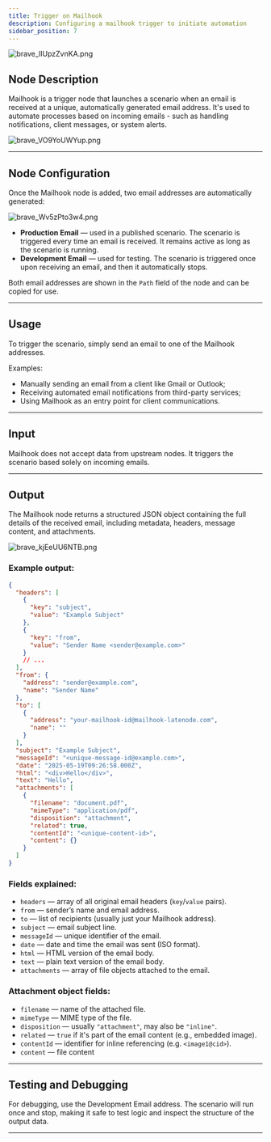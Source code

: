 ```yaml
---
title: Trigger on Mailhook
description: Configuring a mailhook trigger to initiate automation
sidebar_position: 7
---
```


![brave_lIUpzZvnKA.png](./brave_liupzzvnka.png)

## Node Description

Mailhook is a trigger node that launches a scenario when an email is received at a unique, automatically generated email address. It's used to automate processes based on incoming emails - such as handling notifications, client messages, or system alerts.

![brave_VO9YoUWYup.png](./brave_vo9youwyup.png)

---

## Node Configuration

Once the Mailhook node is added, two email addresses are automatically generated:

![brave_Wv5zPto3w4.png](./brave_wv5zpto3w4.png)

- **Production Email** — used in a published scenario. The scenario is triggered every time an email is received. It remains active as long as the scenario is running.  
- **Development Email** — used for testing. The scenario is triggered once upon receiving an email, and then it automatically stops.  

Both email addresses are shown in the `Path` field of the node and can be copied for use.

---

## Usage

To trigger the scenario, simply send an email to one of the Mailhook addresses.

Examples:

- Manually sending an email from a client like Gmail or Outlook;  
- Receiving automated email notifications from third-party services;  
- Using Mailhook as an entry point for client communications.

---

## Input

Mailhook does not accept data from upstream nodes. It triggers the scenario based solely on incoming emails.

---

## Output

The Mailhook node returns a structured JSON object containing the full details of the received email, including metadata, headers, message content, and attachments.

![brave_kjEeUU6NTB.png](./brave_kjeeuu6ntb.png)

### Example output:

```json
{
  "headers": [
    {
      "key": "subject",
      "value": "Example Subject"
    },
    {
      "key": "from",
      "value": "Sender Name <sender@example.com>"
    }
    // ...
  ],
  "from": {
    "address": "sender@example.com",
    "name": "Sender Name"
  },
  "to": [
    {
      "address": "your-mailhook-id@mailhook-latenode.com",
      "name": ""
    }
  ],
  "subject": "Example Subject",
  "messageId": "<unique-message-id@example.com>",
  "date": "2025-05-19T09:26:58.000Z",
  "html": "<div>Hello</div>",
  "text": "Hello",
  "attachments": [
    {
      "filename": "document.pdf",
      "mimeType": "application/pdf",
      "disposition": "attachment",
      "related": true,
      "contentId": "<unique-content-id>",
      "content": {}
    }
  ]
}
````

### Fields explained:

* `headers` — array of all original email headers (`key`/`value` pairs).
* `from` — sender’s name and email address.
* `to` — list of recipients (usually just your Mailhook address).
* `subject` — email subject line.
* `messageId` — unique identifier of the email.
* `date` — date and time the email was sent (ISO format).
* `html` — HTML version of the email body.
* `text` — plain text version of the email body.
* `attachments` — array of file objects attached to the email.

### Attachment object fields:

* `filename` — name of the attached file.
* `mimeType` — MIME type of the file.
* `disposition` — usually `"attachment"`, may also be `"inline"`.
* `related` — `true` if it's part of the email content (e.g., embedded image).
* `contentId` — identifier for inline referencing (e.g. `<image1@cid>`).
* `content` — file content

---

## Testing and Debugging

For debugging, use the Development Email address. The scenario will run once and stop, making it safe to test logic and inspect the structure of the output data.

---
